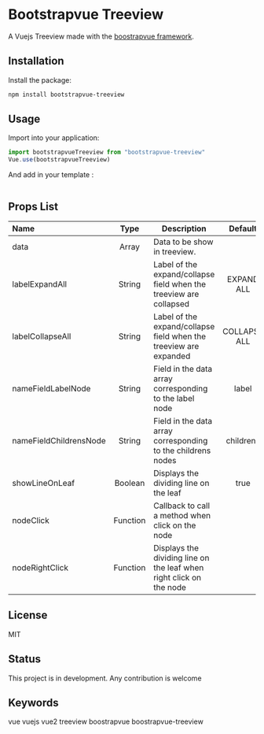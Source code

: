 # Bootstrapvue Treeview

A Vuejs Treeview made with the [boostrapvue framework](https://bootstrap-vue.org/).

## Installation
Install the package:
```bash
npm install bootstrapvue-treeview
```

## Usage
Import into your application:

```js
import bootstrapvueTreeview from "bootstrapvue-treeview"
Vue.use(bootstrapvueTreeview)
```

And add in your template :

```

```

## Props List
| Name  | Type  | Description  | Default  |
| :--------------------------- | :----------: | -------------------------------------------------------------------------------------------------- | :------: |
| data | Array | Data to be show in treeview. | 
| labelExpandAll | String | Label of the expand/collapse field when the treeview are collapsed  | EXPAND ALL
| labelCollapseAll | String | Label of the expand/collapse field when the treeview are expanded | COLLAPSE ALL
| nameFieldLabelNode | String | Field in the data array corresponding to the label node | label 
| nameFieldChildrensNode | String | Field in the data array corresponding to the childrens nodes | childrens 
| showLineOnLeaf | Boolean | Displays the dividing line on the leaf | true 
| nodeClick | Function | 	Callback to call a method when click on the node |  
| nodeRightClick | Function | Displays the dividing line on the leaf when right click on the node | 


## License
MIT

## Status
This project is in development. Any contribution is welcome

## Keywords
vue vuejs vue2 treeview boostrapvue boostrapvue-treeview


